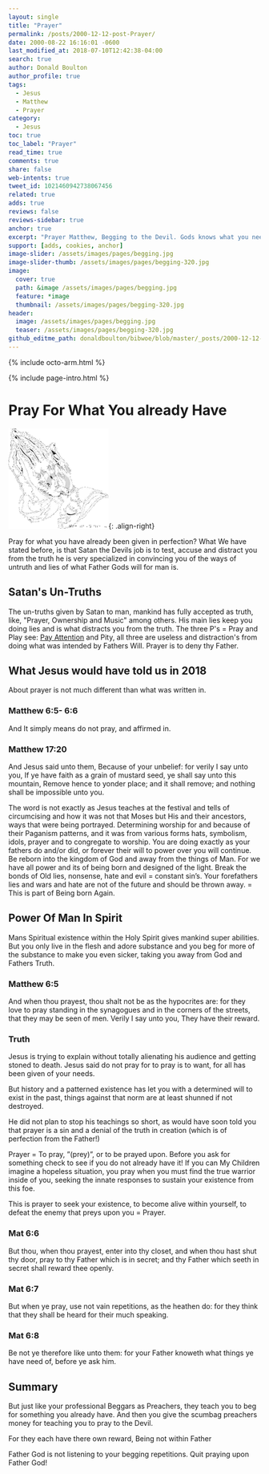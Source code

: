 ```yaml
---
layout: single
title: "Prayer"
permalink: /posts/2000-12-12-post-Prayer/
date: 2000-08-22 16:16:01 -0600
last_modified_at: 2018-07-10T12:42:38-04:00
search: true
author: Donald Boulton
author_profile: true
tags:
  - Jesus
  - Matthew
  - Prayer
category:
  - Jesus
toc: true
toc_label: "Prayer"
read_time: true
comments: true
share: false
web-intents: true
tweet_id: 1021460942738067456
related: true
adds: true
reviews: false
reviews-sidebar: true
anchor: true
excerpt: "Prayer Matthew, Begging to the Devil. Gods knows what you need"
support: [adds, cookies, anchor]
image-slider: /assets/images/pages/begging.jpg
image-slider-thumb: /assets/images/pages/begging-320.jpg
image:
  cover: true
  path: &image /assets/images/pages/begging.jpg
  feature: *image
  thumbnail: /assets/images/pages/begging-320.jpg
header:
  image: /assets/images/pages/begging.jpg
  teaser: /assets/images/pages/begging-320.jpg
github_editme_path: donaldboulton/bibwoe/blob/master/_posts/2000-12-12-post-Prayer.md
---
```


{% include octo-arm.html %}

{% include page-intro.html %}

# Pray For What You already Have

![Prayer](/assets/images/pages/prayer.png){: .align-right}

Pray for what you have already been given in perfection? What We have stated before, is that Satan the Devils job is to test, accuse and distract you from the truth he is very specialized in convincing you of the ways of untruth and lies of what Father Gods will for man is.

## Satan's Un-Truths

The un-truths given by Satan to man, mankind has fully accepted as truth, like, "Prayer, Ownership and Music" among others. His main lies keep you doing lies and is what distracts you from the truth. The three P's = Pray and Play see: [Pay Attention](http://www.bibwoe.com/blog/Devil "Devil as Satan") and Pity, all three are useless and distraction's from doing what was intended by Fathers Will. Prayer is to deny thy Father.

## What Jesus would have told us in 2018

About prayer is not much different than what was written in.

### Matthew 6:5- 6:6

And It simply means do not pray, and affirmed in.

### Matthew 17:20

And Jesus said unto them, Because of your unbelief: for verily I say unto you, If ye have faith as a grain of mustard seed, ye shall say unto this mountain, Remove hence to yonder place; and it shall remove; and nothing shall be impossible unto you.

The word is not exactly as Jesus teaches at the festival and tells of circumcising and how it was not that Moses but His and their ancestors, ways that were being portrayed. Determining worship for and because of their Paganism patterns, and it was from various forms hats, symbolism, idols, prayer and to congregate to worship. You are doing exactly as your fathers do and/or did, or forever their will to power over you will continue. Be reborn into the kingdom of God and away from the things of Man. For we have all power and its of being born and designed of the light. Break the bonds of Old lies, nonsense, hate and evil = constant sin’s. Your forefathers lies and wars and hate are not of the future and should be thrown away. = This is part of Being born Again.

## Power Of Man In Spirit

Mans Spiritual existence within the Holy Spirit gives mankind super abilities. But you only live in the flesh and adore substance and you beg for more of the substance to make you even sicker, taking you away from God and Fathers Truth.

### Matthew 6:5

And when thou prayest, thou shalt not be as the hypocrites are: for they love to pray standing in the synagogues and in the corners of the streets, that they may be seen of men. Verily I say unto you, They have their reward.

### Truth

Jesus is trying to explain without totally alienating his audience and getting stoned to death. Jesus said do not pray for to pray is to want, for all has been given of your needs.

But history and a patterned existence has let you with a determined will to exist in the past, things against that norm are at least shunned if not destroyed.

He did not plan to stop his teachings so short, as would have soon told you that prayer is a sin and a denial of the truth in creation (which is of perfection from the Father!)

Prayer = To pray, ”(prey)”, or to be prayed upon. Before you ask for something check to see if you do not already have it! If you can My Children imagine a hopeless situation, you pray when you must find the true warrior inside of you, seeking the innate responses to sustain your existence from this foe.

This is prayer to seek your existence, to become alive within yourself, to defeat the enemy that preys upon you = Prayer.

### Mat 6:6

But thou, when thou prayest, enter into thy closet, and when thou hast shut thy door, pray to thy Father which is in secret; and thy Father which seeth in secret shall reward thee openly.

### Mat 6:7

But when ye pray, use not vain repetitions, as the heathen do: for they think that they shall be heard for their much speaking.

### Mat 6:8

Be not ye therefore like unto them: for your Father knoweth what things ye have need of, before ye ask him.

## Summary

But just like your professional Beggars as Preachers, they teach you to beg for something you already have. And then you give the scumbag preachers money for teaching you to pray to the Devil.

For they each have there own reward, Being not within Father

Father God is not listening to your begging repetitions.
Quit praying upon Father God!
